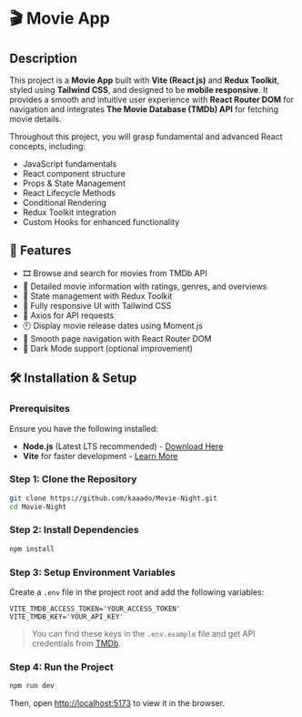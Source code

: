 # 🎬 Movie App 

## Description
This project is a **Movie App** built with **Vite (React js)** and **Redux Toolkit**, styled using **Tailwind CSS**, and designed to be **mobile responsive**. It provides a smooth and intuitive user experience with **React Router DOM** for navigation and integrates **The Movie Database (TMDb) API** for fetching movie details. 


Throughout this project, you will grasp fundamental and advanced React concepts, including:
- JavaScript fundamentals
- React component structure
- Props & State Management
- React Lifecycle Methods
- Conditional Rendering
- Redux Toolkit integration
- Custom Hooks for enhanced functionality


## 🚀 Features
- 🎞️ Browse and search for movies from TMDb API
- 📜 Detailed movie information with ratings, genres, and overviews
- 🔄 State management with Redux Toolkit
- 🎨 Fully responsive UI with Tailwind CSS
- 🔄 Axios for API requests
- 🕘 Display movie release dates using Moment.js
- 🚦 Smooth page navigation with React Router DOM
- 🌙 Dark Mode support (optional improvement)


## 🛠 Installation & Setup
### Prerequisites
Ensure you have the following installed:
- **Node.js** (Latest LTS recommended) - [Download Here](https://nodejs.org/en)
- **Vite** for faster development - [Learn More](https://vitejs.dev/)

### Step 1: Clone the Repository
```bash
git clone https://github.com/kaaado/Movie-Night.git
cd Movie-Night
```

### Step 2: Install Dependencies
```bash
npm install
```

### Step 3: Setup Environment Variables
Create a `.env` file in the project root and add the following variables:
```env
VITE_TMDB_ACCESS_TOKEN='YOUR_ACCESS_TOKEN'
VITE_TMDB_KEY='YOUR_API_KEY'
```
> You can find these keys in the `.env.example` file and get API credentials from [TMDb](https://www.themoviedb.org/).

### Step 4: Run the Project
```bash
npm run dev
```
Then, open [http://localhost:5173](http://localhost:5173) to view it in the browser.
